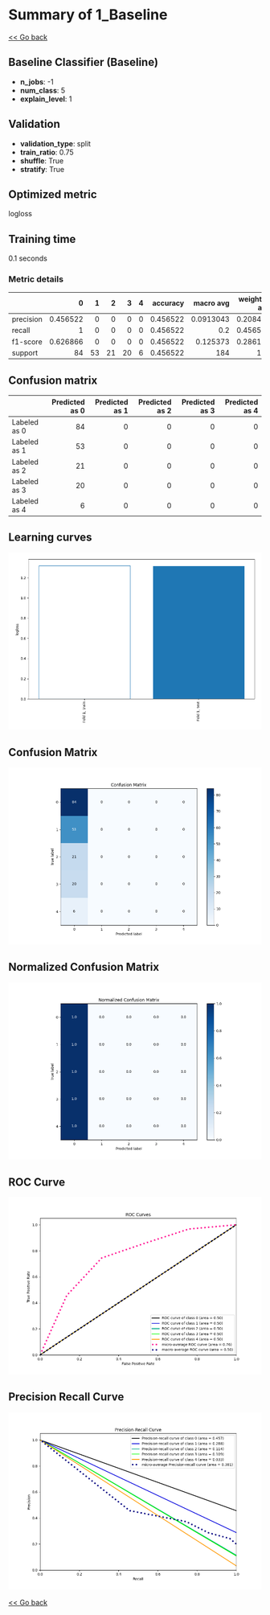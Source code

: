# Summary of 1_Baseline

[<< Go back](../README.md)


## Baseline Classifier (Baseline)
- **n_jobs**: -1
- **num_class**: 5
- **explain_level**: 1

## Validation
 - **validation_type**: split
 - **train_ratio**: 0.75
 - **shuffle**: True
 - **stratify**: True

## Optimized metric
logloss

## Training time

0.1 seconds

### Metric details
|           |         0 |   1 |   2 |   3 |   4 |   accuracy |   macro avg |   weighted avg |   logloss |
|:----------|----------:|----:|----:|----:|----:|-----------:|------------:|---------------:|----------:|
| precision |  0.456522 |   0 |   0 |   0 |   0 |   0.456522 |   0.0913043 |       0.208412 |   1.31705 |
| recall    |  1        |   0 |   0 |   0 |   0 |   0.456522 |   0.2       |       0.456522 |   1.31705 |
| f1-score  |  0.626866 |   0 |   0 |   0 |   0 |   0.456522 |   0.125373  |       0.286178 |   1.31705 |
| support   | 84        |  53 |  21 |  20 |   6 |   0.456522 | 184         |     184        |   1.31705 |


## Confusion matrix
|              |   Predicted as 0 |   Predicted as 1 |   Predicted as 2 |   Predicted as 3 |   Predicted as 4 |
|:-------------|-----------------:|-----------------:|-----------------:|-----------------:|-----------------:|
| Labeled as 0 |               84 |                0 |                0 |                0 |                0 |
| Labeled as 1 |               53 |                0 |                0 |                0 |                0 |
| Labeled as 2 |               21 |                0 |                0 |                0 |                0 |
| Labeled as 3 |               20 |                0 |                0 |                0 |                0 |
| Labeled as 4 |                6 |                0 |                0 |                0 |                0 |

## Learning curves
![Learning curves](learning_curves.png)
## Confusion Matrix

![Confusion Matrix](confusion_matrix.png)


## Normalized Confusion Matrix

![Normalized Confusion Matrix](confusion_matrix_normalized.png)


## ROC Curve

![ROC Curve](roc_curve.png)


## Precision Recall Curve

![Precision Recall Curve](precision_recall_curve.png)



[<< Go back](../README.md)

